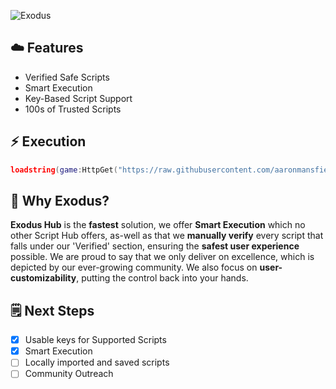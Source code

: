 ![Exodus](https://github.com/user-attachments/assets/b0d58046-342b-4818-82f7-1607c9ce7b4a)

## ☁️ Features
- Verified Safe Scripts
- Smart Execution
- Key-Based Script Support
- 100s of Trusted Scripts

## ⚡ Execution
```lua
loadstring(game:HttpGet("https://raw.githubusercontent.com/aaronmansfield5/Exodus-Hub/main/Hub.lua"))()
```

## 🤔 Why Exodus?
**Exodus Hub** is the **fastest** solution, we offer **Smart Execution** which no other Script Hub offers, as-well as that we **manually verify** every script that falls under our 'Verified' section, ensuring the **safest user experience** possible. We are proud to say that we only deliver on excellence, which is depicted by our ever-growing community. We also focus on **user-customizability**, putting the control back into your hands.

## 🗒️ Next Steps
- [x] Usable keys for Supported Scripts
- [x] Smart Execution
- [ ] Locally imported and saved scripts
- [ ] Community Outreach
